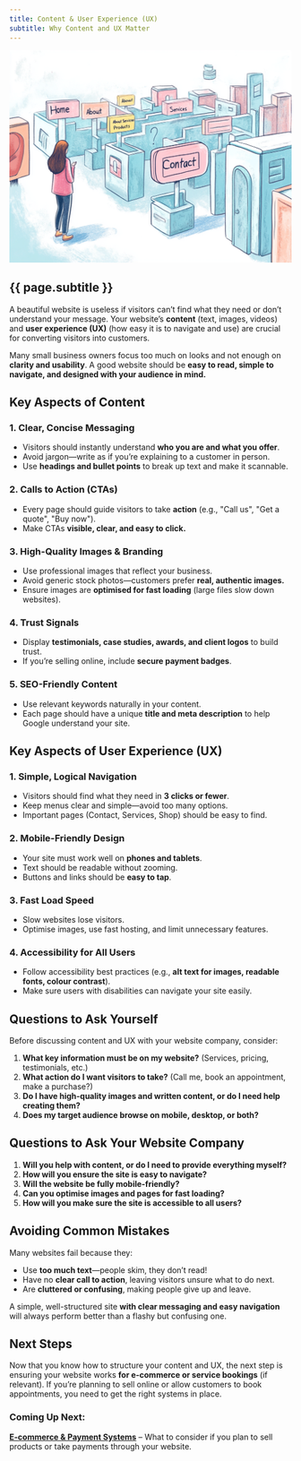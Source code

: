 ```yaml
---
title: Content & User Experience (UX)
subtitle: Why Content and UX Matter
---
```


![{{ page.subtitle }}](/assets/images/content.png)

## {{ page.subtitle }}

A beautiful website is useless if visitors can’t find what they need or
don’t understand your message. Your website’s **content** (text, images,
videos) and **user experience (UX)** (how easy it is to navigate and use)
are crucial for converting visitors into customers.

Many small business owners focus too much on looks and not enough on
**clarity and usability**. A good website should be **easy to read, simple
to navigate, and designed with your audience in mind.**

## Key Aspects of Content

### **1. Clear, Concise Messaging**
- Visitors should instantly understand **who you are and what you offer**.
- Avoid jargon—write as if you’re explaining to a customer in person.
- Use **headings and bullet points** to break up text and make it scannable.

### **2. Calls to Action (CTAs)**
- Every page should guide visitors to take **action** (e.g., "Call us", "Get a quote", "Buy now").
- Make CTAs **visible, clear, and easy to click.**

### **3. High-Quality Images & Branding**
- Use professional images that reflect your business.
- Avoid generic stock photos—customers prefer **real, authentic images.**
- Ensure images are **optimised for fast loading** (large files slow down websites).

### **4. Trust Signals**
- Display **testimonials, case studies, awards, and client logos** to build trust.
- If you’re selling online, include **secure payment badges**.

### **5. SEO-Friendly Content**
- Use relevant keywords naturally in your content.
- Each page should have a unique **title and meta description** to help Google understand your site.

## Key Aspects of User Experience (UX)

### **1. Simple, Logical Navigation**
- Visitors should find what they need in **3 clicks or fewer**.
- Keep menus clear and simple—avoid too many options.
- Important pages (Contact, Services, Shop) should be easy to find.

### **2. Mobile-Friendly Design**
- Your site must work well on **phones and tablets**.
- Text should be readable without zooming.
- Buttons and links should be **easy to tap**.

### **3. Fast Load Speed**
- Slow websites lose visitors.
- Optimise images, use fast hosting, and limit unnecessary features.

### **4. Accessibility for All Users**
- Follow accessibility best practices (e.g., **alt text for images, readable fonts, colour contrast**).
- Make sure users with disabilities can navigate your site easily.

## Questions to Ask Yourself

Before discussing content and UX with your website company, consider:

1. **What key information must be on my website?** (Services, pricing, testimonials, etc.)
2. **What action do I want visitors to take?** (Call me, book an appointment, make a purchase?)
3. **Do I have high-quality images and written content, or do I need help creating them?**
4. **Does my target audience browse on mobile, desktop, or both?**

## Questions to Ask Your Website Company

1. **Will you help with content, or do I need to provide everything myself?**
2. **How will you ensure the site is easy to navigate?**
3. **Will the website be fully mobile-friendly?**
4. **Can you optimise images and pages for fast loading?**
5. **How will you make sure the site is accessible to all users?**

## Avoiding Common Mistakes

Many websites fail because they:
- Use **too much text**—people skim, they don’t read!
- Have no **clear call to action**, leaving visitors unsure what to do next.
- Are **cluttered or confusing**, making people give up and leave.

A simple, well-structured site **with clear messaging and easy navigation**
will always perform better than a flashy but confusing one.

## Next Steps

Now that you know how to structure your content and UX, the next step is
ensuring your website works **for e-commerce or service bookings** (if
relevant). If you’re planning to sell online or allow customers to book
appointments, you need to get the right systems in place.

### Coming Up Next:
**[E-commerce & Payment Systems](../ecommerce/)** – What to consider if you plan to
sell products or take payments through your website.

